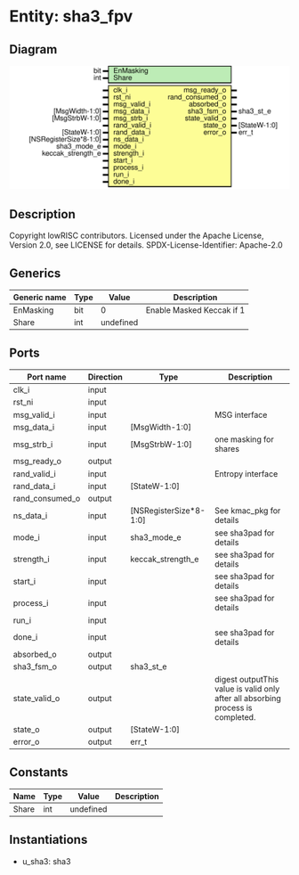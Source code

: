 # Entity: sha3_fpv

## Diagram

![Diagram](sha3_fpv.svg "Diagram")
## Description

Copyright lowRISC contributors.
 Licensed under the Apache License, Version 2.0, see LICENSE for details.
 SPDX-License-Identifier: Apache-2.0
 
## Generics

| Generic name | Type | Value     | Description                |
| ------------ | ---- | --------- | -------------------------- |
| EnMasking    | bit  | 0         | Enable Masked Keccak if 1  |
| Share        | int  | undefined |                            |
## Ports

| Port name       | Direction | Type                   | Description                                                                      |
| --------------- | --------- | ---------------------- | -------------------------------------------------------------------------------- |
| clk_i           | input     |                        |                                                                                  |
| rst_ni          | input     |                        |                                                                                  |
| msg_valid_i     | input     |                        | MSG interface                                                                    |
| msg_data_i      | input     | [MsgWidth-1:0]         |                                                                                  |
| msg_strb_i      | input     | [MsgStrbW-1:0]         | one masking for shares                                                           |
| msg_ready_o     | output    |                        |                                                                                  |
| rand_valid_i    | input     |                        | Entropy interface                                                                |
| rand_data_i     | input     | [StateW-1:0]           |                                                                                  |
| rand_consumed_o | output    |                        |                                                                                  |
| ns_data_i       | input     | [NSRegisterSize*8-1:0] | See kmac_pkg for details                                                         |
| mode_i          | input     | sha3_mode_e            | see sha3pad for details                                                          |
| strength_i      | input     | keccak_strength_e      | see sha3pad for details                                                          |
| start_i         | input     |                        | see sha3pad for details                                                          |
| process_i       | input     |                        | see sha3pad for details                                                          |
| run_i           | input     |                        |                                                                                  |
| done_i          | input     |                        | see sha3pad for details                                                          |
| absorbed_o      | output    |                        |                                                                                  |
| sha3_fsm_o      | output    | sha3_st_e              |                                                                                  |
| state_valid_o   | output    |                        | digest outputThis value is valid only after all absorbing process is completed.  |
| state_o         | output    | [StateW-1:0]           |                                                                                  |
| error_o         | output    | err_t                  |                                                                                  |
## Constants

| Name  | Type | Value     | Description |
| ----- | ---- | --------- | ----------- |
| Share | int  | undefined |             |
## Instantiations

- u_sha3: sha3
